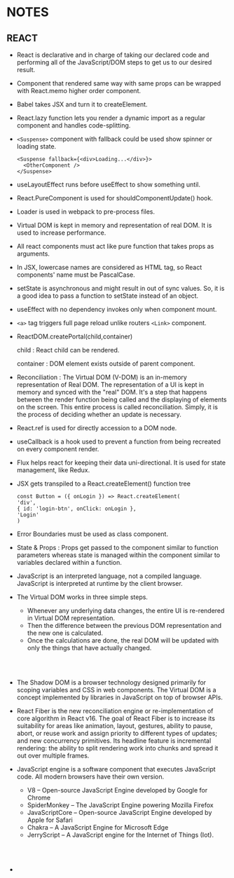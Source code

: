 # NOTES

## REACT

* React is declarative and in charge of taking our declared code and performing all of the JavaScript/DOM steps to get us to our desired result.

* Component that rendered same way with same props can be wrapped with React.memo higher order component.

* Babel takes JSX and turn it to createElement.

* React.lazy function lets you render a dynamic import as a regular component and handles code-splitting.

* `<Suspense>` component with fallback could be used show spinner or loading state.

  ```
  <Suspense fallback={<div>Loading...</div>}>
    <OtherComponent />
  </Suspense>
  ```

* useLayoutEffect runs before useEffect to show something until.

* React.PureComponent is used for shouldComponentUpdate() hook.

* Loader is used in webpack to pre-process files.

* Virtual DOM is kept in memory and representation of real DOM. It is used to increase performance.

* All react components must act like pure function that takes props as arguments.

* In JSX, lowercase names are considered as HTML tag, so React components' name must be PascalCase.

* setState is asynchronous and might result in out of sync values. So, it is a good idea to pass a function to setState instead of an object.

* useEffect with no dependency invokes only when component mount.

* `<a>` tag triggers full page reload unlike routers `<Link>` component.

* ReactDOM.createPortal(child,container)

  child : React child can be rendered.

  container : DOM element exists outside of parent component.

* Reconciliation : The Virtual DOM (V-DOM) is an in-memory representation of Real DOM. The representation of a UI is kept in memory and synced with the "real" DOM. It's a step that happens between the render function being called and the displaying of elements on the screen. This entire process is called reconciliation. Simply, it is the process of deciding whether an update is necessary.

* React.ref is used for directly accession to a DOM node.

* useCallback is a hook used to prevent a function from being recreated on every component render.

* Flux helps react for keeping their data uni-directional. It is used for state management, like Redux.

* JSX gets transpiled to a React.createElement() function tree

  ```
  const Button = ({ onLogin }) => React.createElement(
  'div',
  { id: 'login-btn', onClick: onLogin },
  'Login'
  )
  ```

* Error Boundaries must be used as class component.

* State & Props : Props get passed to the component similar to function parameters whereas state is managed within the component similar to variables declared within a function.

* JavaScript is an interpreted language, not a compiled language. JavaScript is interpreted at runtime by the client browser.

* The Virtual DOM works in three simple steps.

  * Whenever any underlying data changes, the entire UI is re-rendered in Virtual DOM representation.
  * Then the difference between the previous DOM representation and the new one is calculated.
  * Once the calculations are done, the real DOM will be updated with only the things that have actually changed.
<br>
<br>

* The Shadow DOM is a browser technology designed primarily for scoping variables and CSS in web components. The Virtual DOM is a concept implemented by libraries in JavaScript on top of browser APIs.

* React Fiber is the new reconciliation engine or re-implementation of core algorithm in React v16. The goal of React Fiber is to increase its suitability for areas like animation, layout, gestures, ability to pause, abort, or reuse work and assign priority to different types of updates; and new concurrency primitives. Its headline feature is incremental rendering: the ability to split rendering work into chunks and spread it out over multiple frames.

* JavaScript engine is a software component that executes JavaScript code. All modern browsers have their own version.

  * V8 – Open-source JavaScript Engine developed by Google for Chrome
  * SpiderMonkey – The JavaScript Engine powering Mozilla Firefox
  * JavaScriptCore – Open-source JavaScript Engine developed by Apple for Safari
  * Chakra – A JavaScript Engine for Microsoft Edge
  * JerryScript – A JavaScript engine for the Internet of Things (Iot).
<br>
<br>

* 